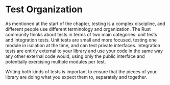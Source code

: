 # Test Organization

As mentioned at the start of the chapter, testing is a complex discipline, and different people use
different terminology and organization. The Rust community thinks about tests in terms of two main
categories: unit tests and integration tests. Unit tests are small and more focused, testing one
module in isolation at the time, and can test private interfaces. Integration tests are entirly external to
your library and use your code in the same way any other external code would, using only the public
interface and potentially exercising multiple modules per test.

Writing both kinds of tests is important to ensure that the pieces of your library are doing what you
expect them to, separately and together.
